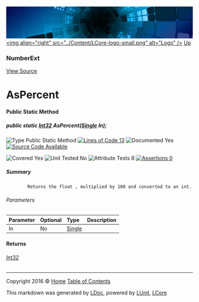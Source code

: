 ![](../Content/LCore-banner-small.png "")
[&lt;img align=&quot;right&quot; src=&quot;../Content/LCore-logo-small.png&quot; alt=&quot;Logo&quot; /&gt;](../../README.md)
[Up](NumberExt.md)

### NumberExt
[View Source](../Extensions/Value%20Types/NumberExt.cs)

# AsPercent

#### Public Static Method

##### public static <a href="https://msdn.microsoft.com/en-us/library/system.int32.aspx" alt="">Int32</a> AsPercent(<a href="https://msdn.microsoft.com/en-us/library/system.single.aspx" alt="">Single</a> In);

![Type Public Static Method](http://b.repl.ca/v1/Type-Public%20Static%20Method-Blue.png "") [![Lines of Code 13](http://b.repl.ca/v1/Lines%20of%20Code-13-blue.png "")](../Extensions/Value%20Types/NumberExt.cs#L231)    ![Documented Yes](http://b.repl.ca/v1/Documented-Yes-brightgreen.png "") [![Source Code Available](http://b.repl.ca/v1/Source%20Code-Available-brightgreen.png "")](../Extensions/Value%20Types/NumberExt.cs#L231)

![Covered Yes](http://b.repl.ca/v1/Covered-Yes-brightgreen.png "") ![Unit Tested No](http://b.repl.ca/v1/Unit%20Tested-No-lightgrey.png "") ![Attribute Tests 8](http://b.repl.ca/v1/Attribute%20Tests-8-brightgreen.png "") [![Assertions 0](http://b.repl.ca/v1/Assertions-0-lightgrey.png "")](../Extensions/Value%20Types/NumberExt.cs)

##### Summary

            Returns the float , multiplied by 100 and converted to an int.
            

###### Parameters

Parameter | Optional | Type | Description
:---  | :---  | :---  | :--- 
In | No | [Single](https://msdn.microsoft.com/en-us/library/system.single.aspx) | 


#### Returns

###### [Int32](https://msdn.microsoft.com/en-us/library/system.int32.aspx)



---

Copyright 2016 &copy; [Home](../../README.md) [Table of Contents](../../TableOfContents.md)

This markdown was generated by [LDoc](https://github.com/CodeSingularity/LDoc), powered by [LUnit](https://github.com/CodeSingularity/LUnit), [LCore](https://github.com/CodeSingularity/LCore)
